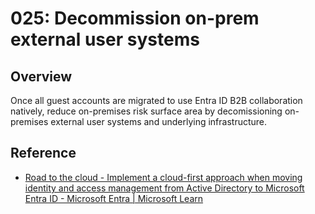 # 025: Decommission on-prem external user systems

## Overview

Once all guest accounts are migrated to use Entra ID B2B collaboration natively, reduce on-premises risk surface area by decomissioning on-premises external user systems and underlying infrastructure.

## Reference

* [Road to the cloud - Implement a cloud-first approach when moving identity and access management from Active Directory to Microsoft Entra ID - Microsoft Entra | Microsoft Learn](https://learn.microsoft.com/entra/architecture/road-to-the-cloud-implement#users-and-groups)
